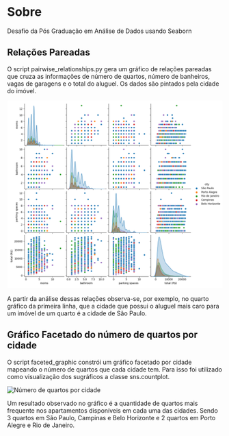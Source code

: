# Sobre

Desafio da Pós Graduação em Análise de Dados usando Seaborn

## Relações Pareadas

O script pairwise_relationships.py gera um gráfico de relações pareadas que cruza as informações de número de quartos, número de banheiros, vagas de garagens e o total do aluguel. Os dados são pintados pela cidade do imóvel. 

![Relações pareadas](result/pairwise_relationship.png)

A partir da análise dessas relações observa-se, por exemplo, no quarto gráfico da primeira linha, que a cidade que possui o aluguel mais caro para um imóvel de um quarto é a cidade de São Paulo.

## Gráfico Facetado do número de quartos por cidade

O script faceted_graphic constrói um gráfico facetado por cidade mapeando o número de quartos que cada cidade tem. Para isso foi utilizado como visualização dos sugráficos a classe sns.countplot. 

![Número de quartos por cidade](faceted_graphic.png)

Um resultado observado no gráfico é a quantidade de quartos mais frequente nos apartamentos disponíveis em cada uma das cidades. Sendo 3 quartos em São Paulo, Campinas e Belo Horizonte e 2 quartos em Porto Alegre e Rio de Janeiro.
